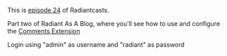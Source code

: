 This is [episode 24][rce] of Radiantcasts.

Part two of Radiant As A Blog, where you'll see how to use and configure the [Comments Extension][ce]

Login using "admin" as username and "radiant" as password

[rce]:http://radiantcms.org/blog/archives/2010/11/04/radiantcasts-episode-24-radiant-as-a-blog-part-2-adding-comments/
[ce]:https://github.com/saturnflyer/radiant-comments